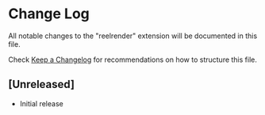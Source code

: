 # Change Log

All notable changes to the "reelrender" extension will be documented in this file.

Check [Keep a Changelog](http://keepachangelog.com/) for recommendations on how to structure this file.

## [Unreleased]

- Initial release